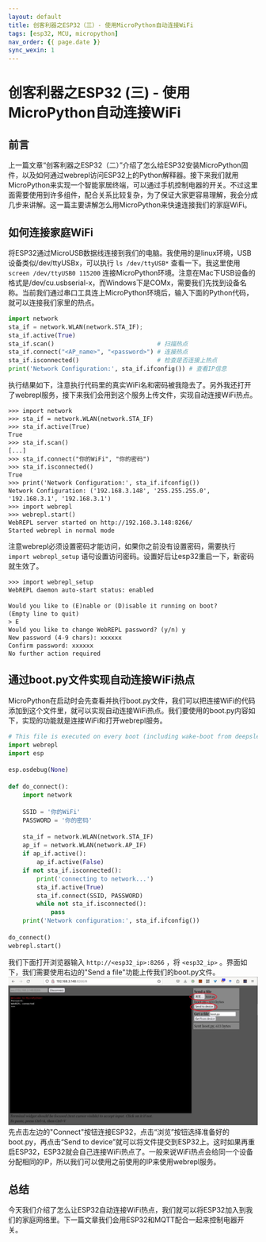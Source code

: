 ```yaml
---
layout: default
title: 创客利器之ESP32（三）- 使用MicroPython自动连接WiFi
tags: [esp32, MCU, micropython]
nav_order: {{ page.date }}
sync_wexin: 1
---
```



# 创客利器之ESP32 (三) - 使用MicroPython自动连接WiFi


## 前言

上一篇文章“创客利器之ESP32（二）”介绍了怎么给ESP32安装MicroPython固件，以及如何通过webrepl访问ESP32上的Python解释器。接下来我们就用MicroPython来实现一个智能家居终端，可以通过手机控制电器的开关。不过这里面需要使用到许多组件，配合关系比较复杂，为了保证大家更容易理解，我会分成几步来讲解。这一篇主要讲解怎么用MicroPython来快速连接我们的家庭WiFi。


## 如何连接家庭WiFi

将ESP32通过MicroUSB数据线连接到我们的电脑。我使用的是linux环境，USB设备类似/dev/ttyUSBx，可以执行 `ls /dev/ttyUSB*` 查看一下。我这里使用 `screen /dev/ttyUSB0 115200` 连接MicroPython环境。注意在Mac下USB设备的格式是/dev/cu.usbserial-x，而Windows下是COMx，需要我们先找到设备名称。当前我们通过串口工具连上MicroPython环境后，输入下面的Python代码，就可以连接我们家里的热点。

```python
import network
sta_if = network.WLAN(network.STA_IF);
sta_if.active(True)
sta_if.scan()                             # 扫描热点
sta_if.connect("<AP_name>", "<password>") # 连接热点
sta_if.isconnected()                      # 检查是否连接上热点
print('Network Configuration:', sta_if.ifconfig()) # 查看IP信息
```

执行结果如下，注意执行代码里的真实WiFi名和密码被我隐去了。另外我还打开了webrepl服务，接下来我们会用到这个服务上传文件，实现自动连接WiFi热点。

```
>>> import network
>>> sta_if = network.WLAN(network.STA_IF)
>>> sta_if.active(True)
True
>>> sta_if.scan()
[...]
>>> sta_if.connect("你的WiFi", "你的密码")
>>> sta_if.isconnected()
True
>>> print('Network Configuration:', sta_if.ifconfig())
Network Configuration: ('192.168.3.148', '255.255.255.0', '192.168.3.1', '192.168.3.1')
>>> import webrepl
>>> webrepl.start()
WebREPL server started on http://192.168.3.148:8266/
Started webrepl in normal mode
```

注意webrepl必须设置密码才能访问，如果你之前没有设置密码，需要执行 `import webrepl_setup` 语句设置访问密码。设置好后让esp32重启一下，新密码就生效了。

```shell
>>> import webrepl_setup
WebREPL daemon auto-start status: enabled

Would you like to (E)nable or (D)isable it running on boot?
(Empty line to quit)
> E
Would you like to change WebREPL password? (y/n) y
New password (4-9 chars): xxxxxx
Confirm password: xxxxxx
No further action required
```


## 通过boot.py文件实现自动连接WiFi热点

MicroPython在启动时会先查看并执行boot.py文件，我们可以把连接WiFi的代码添加到这个文件里，就可以实现自动连接WiFi热点。我们要使用的boot.py内容如下，实现的功能就是连接WiFi和打开webrepl服务。

```python
# This file is executed on every boot (including wake-boot from deepsleep)
import webrepl
import esp

esp.osdebug(None)

def do_connect():
    import network

    SSID = '你的WiFi'
    PASSWORD = '你的密码'

    sta_if = network.WLAN(network.STA_IF)
    ap_if = network.WLAN(network.AP_IF)
    if ap_if.active():
        ap_if.active(False)
    if not sta_if.isconnected():
        print('connecting to network...')
        sta_if.active(True)
        sta_if.connect(SSID, PASSWORD)
        while not sta_if.isconnected():
            pass
    print('Network configuration:', sta_if.ifconfig())

do_connect()
webrepl.start()
```

我们下面打开浏览器输入 `http://<esp32_ip>:8266` ，将 `<esp32_ip>` 。界面如下，我们需要使用右边的"Send a file"功能上传我们的boot.py文件。 ![img](/images/micropython_webrepl_send_file.jpg) 先点击左边的"Connect"按钮连接ESP32，点击“浏览”按钮选择准备好的boot.py，再点击“Send to device”就可以将文件提交到ESP32上。这时如果再重启ESP32，ESP32就会自己连接WiFi热点了。一般来说WiFi热点会给同一个设备分配相同的IP，所以我们可以使用之前使用的IP来使用webrepl服务。


## 总结

今天我们介绍了怎么让ESP32自动连接WiFi热点，我们就可以将ESP32加入到我们的家庭网络里。下一篇文章我们会用ESP32和MQTT配合一起来控制电器开关。
